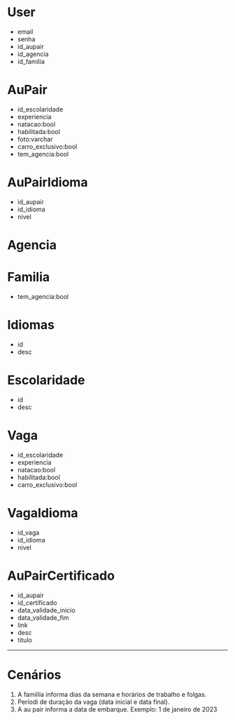 # User
- email
- senha
- id_aupair
- id_agencia
- id_familia

# AuPair
- id_escolaridade
- experiencia
- natacao:bool
- habilitada:bool
- foto:varchar
- carro_exclusivo:bool
- tem_agencia:bool

# AuPairIdioma
- id_aupair
- id_idioma
- nivel

# Agencia

# Familia
- tem_agencia:bool

# Idiomas
- id
- desc

# Escolaridade
- id
- desc

# Vaga
- id_escolaridade
- experiencia
- natacao:bool
- habilitada:bool
- carro_exclusivo:bool

# VagaIdioma
- id_vaga
- id_idioma
- nivel

# AuPairCertificado
- id_aupair
- id_certificado
- data_validade_inicio
- data_validade_fim
- link
- desc
- titulo

---
# Cenários

1. A famiília informa dias da semana e horários de trabalho e folgas.
2. Períodi de duração da vaga (data inicial e data final).
3. A au pair informa a data de embarque. Exemplo: 1 de janeiro de 2023
